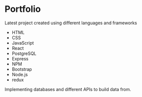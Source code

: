 # Portfolio

Latest project created using different languages and frameworks

- HTML
- CSS
- JavaScript
- React
- PostgreSQL
- Express
- NPM
- Bootstrap
- Node.js
- redux

Implementing databases and different APIs to build data from.
